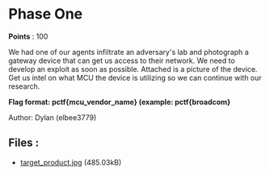# Phase One
**Points** : 100

We had one of our agents infiltrate an adversary's lab and  photograph a gateway device that can get us access to their network. We need to develop an exploit as soon as possible. Attached is a picture of the device. Get us intel on what MCU the device is utilizing so we can continue with our research.

**Flag format: pctf{mcu_vendor_name} (example: pctf{broadcom}**

Author: Dylan (elbee3779)



## Files : 

 - [target_product.jpg](./target_product.jpg) (485.03kB)